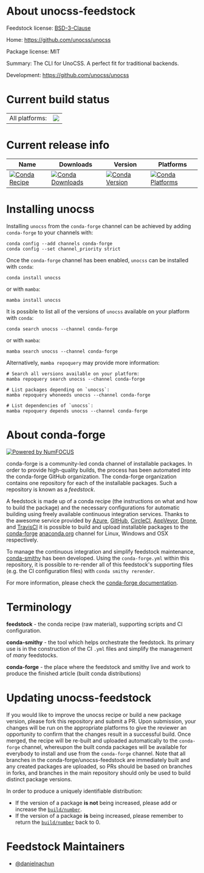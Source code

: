 About unocss-feedstock
======================

Feedstock license: [BSD-3-Clause](https://github.com/conda-forge/unocss-feedstock/blob/main/LICENSE.txt)

Home: https://github.com/unocss/unocss

Package license: MIT

Summary: The CLI for UnoCSS. A perfect fit for traditional backends.

Development: https://github.com/unocss/unocss

Current build status
====================


<table><tr><td>All platforms:</td>
    <td>
      <a href="https://dev.azure.com/conda-forge/feedstock-builds/_build/latest?definitionId=24441&branchName=main">
        <img src="https://dev.azure.com/conda-forge/feedstock-builds/_apis/build/status/unocss-feedstock?branchName=main">
      </a>
    </td>
  </tr>
</table>

Current release info
====================

| Name | Downloads | Version | Platforms |
| --- | --- | --- | --- |
| [![Conda Recipe](https://img.shields.io/badge/recipe-unocss-green.svg)](https://anaconda.org/conda-forge/unocss) | [![Conda Downloads](https://img.shields.io/conda/dn/conda-forge/unocss.svg)](https://anaconda.org/conda-forge/unocss) | [![Conda Version](https://img.shields.io/conda/vn/conda-forge/unocss.svg)](https://anaconda.org/conda-forge/unocss) | [![Conda Platforms](https://img.shields.io/conda/pn/conda-forge/unocss.svg)](https://anaconda.org/conda-forge/unocss) |

Installing unocss
=================

Installing `unocss` from the `conda-forge` channel can be achieved by adding `conda-forge` to your channels with:

```
conda config --add channels conda-forge
conda config --set channel_priority strict
```

Once the `conda-forge` channel has been enabled, `unocss` can be installed with `conda`:

```
conda install unocss
```

or with `mamba`:

```
mamba install unocss
```

It is possible to list all of the versions of `unocss` available on your platform with `conda`:

```
conda search unocss --channel conda-forge
```

or with `mamba`:

```
mamba search unocss --channel conda-forge
```

Alternatively, `mamba repoquery` may provide more information:

```
# Search all versions available on your platform:
mamba repoquery search unocss --channel conda-forge

# List packages depending on `unocss`:
mamba repoquery whoneeds unocss --channel conda-forge

# List dependencies of `unocss`:
mamba repoquery depends unocss --channel conda-forge
```


About conda-forge
=================

[![Powered by
NumFOCUS](https://img.shields.io/badge/powered%20by-NumFOCUS-orange.svg?style=flat&colorA=E1523D&colorB=007D8A)](https://numfocus.org)

conda-forge is a community-led conda channel of installable packages.
In order to provide high-quality builds, the process has been automated into the
conda-forge GitHub organization. The conda-forge organization contains one repository
for each of the installable packages. Such a repository is known as a *feedstock*.

A feedstock is made up of a conda recipe (the instructions on what and how to build
the package) and the necessary configurations for automatic building using freely
available continuous integration services. Thanks to the awesome service provided by
[Azure](https://azure.microsoft.com/en-us/services/devops/), [GitHub](https://github.com/),
[CircleCI](https://circleci.com/), [AppVeyor](https://www.appveyor.com/),
[Drone](https://cloud.drone.io/welcome), and [TravisCI](https://travis-ci.com/)
it is possible to build and upload installable packages to the
[conda-forge](https://anaconda.org/conda-forge) [anaconda.org](https://anaconda.org/)
channel for Linux, Windows and OSX respectively.

To manage the continuous integration and simplify feedstock maintenance,
[conda-smithy](https://github.com/conda-forge/conda-smithy) has been developed.
Using the ``conda-forge.yml`` within this repository, it is possible to re-render all of
this feedstock's supporting files (e.g. the CI configuration files) with ``conda smithy rerender``.

For more information, please check the [conda-forge documentation](https://conda-forge.org/docs/).

Terminology
===========

**feedstock** - the conda recipe (raw material), supporting scripts and CI configuration.

**conda-smithy** - the tool which helps orchestrate the feedstock.
                   Its primary use is in the construction of the CI ``.yml`` files
                   and simplify the management of *many* feedstocks.

**conda-forge** - the place where the feedstock and smithy live and work to
                  produce the finished article (built conda distributions)


Updating unocss-feedstock
=========================

If you would like to improve the unocss recipe or build a new
package version, please fork this repository and submit a PR. Upon submission,
your changes will be run on the appropriate platforms to give the reviewer an
opportunity to confirm that the changes result in a successful build. Once
merged, the recipe will be re-built and uploaded automatically to the
`conda-forge` channel, whereupon the built conda packages will be available for
everybody to install and use from the `conda-forge` channel.
Note that all branches in the conda-forge/unocss-feedstock are
immediately built and any created packages are uploaded, so PRs should be based
on branches in forks, and branches in the main repository should only be used to
build distinct package versions.

In order to produce a uniquely identifiable distribution:
 * If the version of a package **is not** being increased, please add or increase
   the [``build/number``](https://docs.conda.io/projects/conda-build/en/latest/resources/define-metadata.html#build-number-and-string).
 * If the version of a package **is** being increased, please remember to return
   the [``build/number``](https://docs.conda.io/projects/conda-build/en/latest/resources/define-metadata.html#build-number-and-string)
   back to 0.

Feedstock Maintainers
=====================

* [@danielnachun](https://github.com/danielnachun/)

